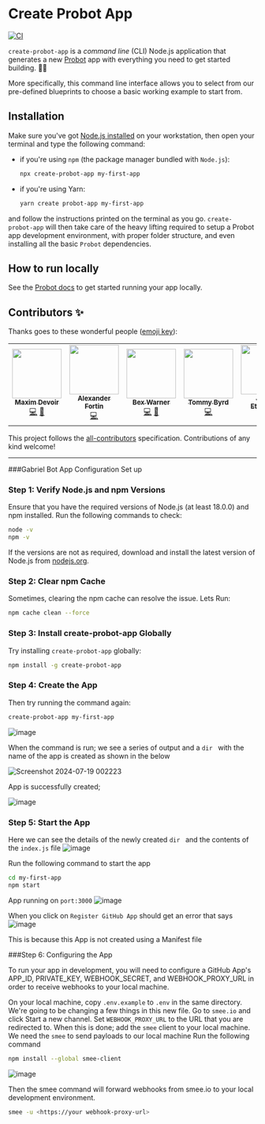 # Create Probot App

[![CI](https://github.com/probot/create-probot-app/workflows/Test/badge.svg)](https://github.com/probot/create-probot-app/actions)

`create-probot-app` is a _command line_ (CLI) Node.js application that generates a new [Probot](https://github.com/probot/probot) app with everything you need to get started building. 👷🏽‍

More specifically, this command line interface allows you to select from our pre-defined blueprints to choose a basic working example to start from.

## Installation

Make sure you've got [Node.js installed](https://Node.js.org/en/download/) on your workstation, then open your terminal and type the following command:

- if you're using `npm` (the package manager bundled with `Node.js`):

  ```sh
  npx create-probot-app my-first-app
  ```

- if you're using Yarn:

  ```sh
  yarn create probot-app my-first-app
  ```

and follow the instructions printed on the terminal as you go. `create-probot-app` will then take care of the heavy lifting required to setup a Probot app development environment, with proper folder structure, and even installing all the basic `Probot` dependencies.

## How to run locally

See the [Probot docs](https://probot.github.io/docs/development/#running-the-app-locally) to get started running your app locally.

## Contributors ✨

Thanks goes to these wonderful people ([emoji key](https://allcontributors.org/docs/en/emoji-key)):

<!-- ALL-CONTRIBUTORS-LIST:START - Do not remove or modify this section -->
<!-- prettier-ignore-start -->
<!-- markdownlint-disable -->
<table>
  <tr>
    <td align="center"><a href="https://create-nom.app"><img src="https://avatars3.githubusercontent.com/u/10104630?v=4?s=100" width="100px;" alt=""/><br /><sub><b>Maxim Devoir</b></sub></a><br /><a href="https://github.com/probot/create-probot-app/commits?author=MaximDevoir" title="Code">💻</a> <a href="https://github.com/probot/create-probot-app/pulls?q=is%3Apr+reviewed-by%3AMaximDevoir" title="Reviewed Pull Requests">👀</a></td>
    <td align="center"><a href="https://a.l3x.in/"><img src="https://avatars1.githubusercontent.com/u/281389?v=4?s=100" width="100px;" alt=""/><br /><sub><b>Alexander Fortin</b></sub></a><br /><a href="https://github.com/probot/create-probot-app/commits?author=shaftoe" title="Code">💻</a></td>
    <td align="center"><a href="http://hiimbex.com"><img src="https://avatars1.githubusercontent.com/u/13410355?v=4?s=100" width="100px;" alt=""/><br /><sub><b>Bex Warner</b></sub></a><br /><a href="https://github.com/probot/create-probot-app/commits?author=hiimbex" title="Code">💻</a> <a href="https://github.com/probot/create-probot-app/pulls?q=is%3Apr+reviewed-by%3Ahiimbex" title="Reviewed Pull Requests">👀</a></td>
    <td align="center"><a href="https://github.com/tcbyrd"><img src="https://avatars0.githubusercontent.com/u/13207348?v=4?s=100" width="100px;" alt=""/><br /><sub><b>Tommy Byrd</b></sub></a><br /><a href="https://github.com/probot/create-probot-app/commits?author=tcbyrd" title="Code">💻</a></td>
    <td align="center"><a href="https://jasonet.co"><img src="https://avatars1.githubusercontent.com/u/10660468?v=4?s=100" width="100px;" alt=""/><br /><sub><b>Jason Etcovitch</b></sub></a><br /><a href="https://github.com/probot/create-probot-app/commits?author=JasonEtco" title="Code">💻</a></td>
  </tr>
</table>


<!-- markdownlint-restore -->
<!-- prettier-ignore-end -->

<!-- ALL-CONTRIBUTORS-LIST:END -->

This project follows the [all-contributors](https://github.com/all-contributors/all-contributors) specification. Contributions of any kind welcome!








-------------------------------------------------
###Gabriel Bot App Configuration Set up


### Step 1: Verify Node.js and npm Versions

Ensure that you have the required versions of Node.js (at least 18.0.0) and npm installed. Run the following commands to check:

```bash
node -v
npm -v
```

If the versions are not as required, download and install the latest version of Node.js from [nodejs.org](https://nodejs.org/).

### Step 2: Clear npm Cache

Sometimes, clearing the npm cache can resolve the issue. Lets Run:

```bash
npm cache clean --force
```

### Step 3: Install create-probot-app Globally

Try installing `create-probot-app` globally:

```bash
npm install -g create-probot-app
```

### Step 4: Create the App 
Then try running the command again:

```bash
create-probot-app my-first-app
```
![image](https://github.com/user-attachments/assets/943b065f-fb34-4383-8784-ce2e08f97357)

When the command is run; we see a series of output and a `dir ` with the name of the app is created as shown in the below

![Screenshot 2024-07-19 002223](https://github.com/user-attachments/assets/1e9b1d56-727b-4d40-99b5-1319a7e44268)

App is successfully created; 

![image](https://github.com/user-attachments/assets/50827d30-0df3-42ff-a65f-9b7fd6f9ab44)

### Step 5: Start the App

Here we can see the details of the newly created `dir ` and the contents of the `index.js` file
![image](https://github.com/user-attachments/assets/e871291e-8622-4403-8484-6dea605d2018)

Run the following command to start the app
```bash
cd my-first-app
npm start
```
App running on `port:3000`
![image](https://github.com/user-attachments/assets/f2075c97-fbba-43ca-972b-36d6bc22fb3c)

When you click on `Register GitHub App` should get an error that says
![image](https://github.com/user-attachments/assets/bb4debf6-064b-45ae-a61b-79c1283304a2)

This is because this App is not created using a Manifest file

###Step 6: Configuring the App

To run your app in development, you will need to configure a GitHub App's APP_ID, PRIVATE_KEY, WEBHOOK_SECRET, and WEBHOOK_PROXY_URL in order to receive webhooks to your local machine.

On your local machine, copy `.env.example` to `.env` in the same directory. We're going to be changing a few things in this new file.
Go to `smee.io` and click Start a new channel. Set `WEBHOOK_PROXY_URL` to the URL that you are redirected to.
When this is done; add the `smee` client to your local machine. 
We need the `smee` to send payloads to our local machine
Run the following command
```bash
npm install --global smee-client
```
![image](https://github.com/user-attachments/assets/be626f81-133b-4d66-8146-e5ff1eed7f46)

Then the smee command will forward webhooks from smee.io to your local development environment.
```bash
smee -u <https://your webhook-proxy-url>
```





